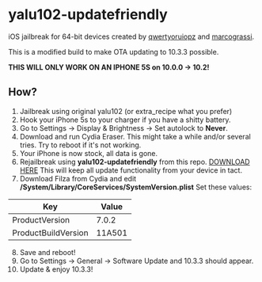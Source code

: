 # yalu102-updatefriendly
iOS jailbreak for 64-bit devices created by [qwertyoruiopz](https://twitter.com/qwertyoruiopz) and [marcograssi](marcograss).

This is a modified build to make OTA updating to 10.3.3 possible. 

**THIS WILL ONLY WORK ON AN IPHONE 5S on 10.0.0 -> 10.2!**

## How?
1. Jailbreak using original yalu102 (or extra_recipe what you prefer)
2. Hook your iPhone 5s to your charger if you have a shitty battery.
3. Go to Settings -> Display & Brightness -> Set autolock to __Never__.
4. Download and run Cydia Eraser. This might take a while and/or several tries. Try to reboot if it's not working.
5. Your iPhone is now stock, all data is gone.
6. Rejailbreak using __yalu102-updatefriendly__ from this repo. [DOWNLOAD HERE](https://github.com/KirovAir/yalu102-updatefriendly/raw/master/yalu102-updatefriendly.ipa) This will keep all update functionality from your device in tact.
7. Download Filza from Cydia and edit __/System/Library/CoreServices/SystemVersion.plist__
Set these values:

| Key | Value |
|---------|----------|
| ProductVersion  | 7.0.2 |
| ProductBuildVersion  | 11A501 |

8. Save and reboot!
9. Go to Settings -> General -> Software Update and 10.3.3 should appear.
10. Update & enjoy 10.3.3!
